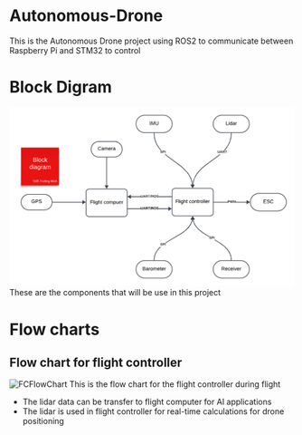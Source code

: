 # Autonomous-Drone
This is the Autonomous Drone project using ROS2 to communicate between Raspberry Pi and STM32 to control
# Block Digram 
![BlockDiagram](img/block-diagram.png)
These are the components that will be use in this project
# Flow charts
## Flow chart for flight controller 
![FCFlowChart](img/flow-chart.png)
This is the flow chart for the flight controller during flight
- The lidar data can be transfer to flight computer for AI applications
- The lidar is used in flight controller for real-time calculations for drone positioning
